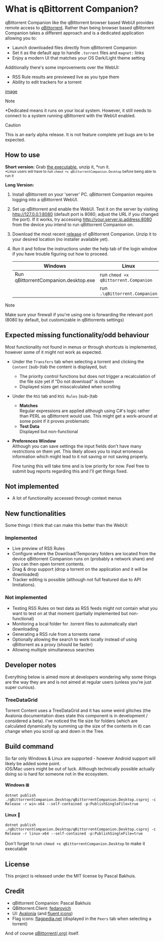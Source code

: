 ﻿# What is  qBittorrent Companion?
qBittorrent Companion like the qBittorrent browser based WebUI provides remote access to [qBittorrent](https://www.qbittorrent.org/). Rather than being browser based
qBittorrent Companion takes a different approach and is a dedicated application allowing you to:

* Launch downloaded files directly from qBittorrent Companion
* Set it as the default app to handle `.torrent` files and `magnet:` links 
* Enjoy a modern UI that matches your OS Dark/Light theme setting

Additionally there's some improvements over the WebUI:

* RSS Rule results are previewed live as you type them
* Ability to edit trackers for a torrent

[image](https://i.imgur.com/qBNeqvu.gif)

>[!NOTE]
> *Dedicated means it runs on your local system. However, it still needs to connect to a system running qBittorrent with the WebUI enabled.

> [!CAUTION]
> This is an early alpha release. It is not feature complete yet bugs are to be expected.

## How to use
**Short version:** Grab [the executable](https://github.com/Axeia/qBittorrentCompanion/releases/), unzip it, *run it.<br/>
<sub>*Linux users will have to run `chmod +x qBittorrentCompanion.Desktop` before being able to run it</sub>

**Long Version:**
1. Install qBittorrent on your 'server' PC. qBittorrent Companion requires logging into a qBittorrent WebUI.
2. Set up qBittorrent and enable the WebUI. Test it on the server by visiting http://127.0.0.1:8080 (default port is 8080; adjust the URL if you changed the port).
If it works, try accessing http://your.server.ip.address:8080 from the device you intend to run qBittorrent Companion on.
3. Download the most recent [release](https://github.com/Axeia/qBittorrentCompanion/releases/) of qBittorrent Companion. 
Unzip it to your desired location (no installer available yet).
4. Run it and follow the instructions under the help tab of the login window if you have trouble figuring out how to proceed.

    | Windows                              | Linux                                |
    | ------------------------------------ | ------------------------------------ |
    | Run qBittorrentCompanion.desktop.exe | run `chmod +x qBittorrent.Companion` |
    |                                      | run `.\qBittorrent.Companion`        |

>[!NOTE]
> Make sure your firewall if you're using one is forwarding the relevant port (8080 by default, but customizable in qBittorrents settings)

## Expected missing functionality/odd behaviour
Most functionality not found in menus or through shortcuts is implemented, however some of it might not work as expected.
* Under the `Transfers` tab when selecting a torrent and clicking the `Content` (sub-)tab the content is displayed, but:
    * The priority control functions but does not trigger a recalculation of the file size yet if "Do not download" is chosen
    * Displayed sizes get misscalculated when scrolling 
* Under the `RSS` tab and `RSS Rules` (sub-)tab
	* **Matches**<br/>
	Regular expressions are applied although using C#'s logic rather than PERL as qBittorrent would use. This might get a work-around at some point if it proves problematic
	* **Test Data**<br/>
	Displayed but non-functional
* **Preferences Window**<br/>
  Although you can save settings the input fields don't have many restrictions on them yet. This likely allows you to input erroneous information which might lead to it not saving or not saving properly.

  Fine tuning this will take time and is low priority for now. Feel free to submit bug reports regarding this and I'll get things fixed.


## Not implemented
* A lot of functionality accessed through context menus

## New functionalities
Some things I think that can make this better than the WebUI:
### Implemented
* Live preview of RSS Rules
* Configure where the Download/Temporary folders are located from the device qBittorrent Companion runs on (probably a network share) and you can then open torrent contents.
* Drag & drop support (drop a torrent on the application and it will be downloaded)
* Tracker editing is possible (although not full featured due to API limitations).

### Not implemented
* Testing RSS Rules on test data as RSS feeds might not contain what you want to test on at that moment (partially implemented but non-functional)
* Monitoring a local folder for .torrent files to automatically start downloading
* Generating a RSS rule from a torrents name
* Optionally allowing the search to work locally instead of using qBittorrent as a proxy (should be faster)
* Allowing multiple simultaneous searches 


## Developer notes
Everything below is aimed more at developers wondering why some things are the way they are and is not aimed at regular users (unless you're just super curious).
### TreeDataGrid
Torrent Content uses a TreeDataGrid and it has some weird glitches (the Avalonia documentation does state this component is in development / considered a beta). I've noticed the file size for folders (which are calculated dynamically by summing up the size of the contents in it) can change when you scroll up and down in the Tree.

## Build command
So far only Windows & Linux are supported - however Android support will likely be added some point. <br/>
iOS/Mac users might be out of luck. Although technically possible actually doing so is hard for someone not in the ecosystem.
#### Windows ⊞<br/>
```dotnet publish ./qBittorrentCompanion.Desktop/qBittorrentCompanion.Desktop.csproj -c Release -r win-x64 --self-contained -p:PublishSingleFile=true```

#### Linux 🐧<br/>
```dotnet publish ./qBittorrentCompanion.Desktop/qBittorrentCompanion.Desktop.csproj -c Release -r linux-x64 --self-contained -p:PublishSingleFile=true```<br/>
<br/>
Don't forget to run `chmod +x qBittorrentCompanion.Desktop` to make it executable

## License
This project is released under the MIT license by Pascal Bakhuis.

## Credit
* qBittorrent Companion: Pascal Bakhuis 
* QBittorrent.Client: [fedarovich](https://github.com/fedarovich/qbittorrent-net-client)
* UI:  [Avalonia](https://avaloniaui.net/) (and [fluent icons](https://github.com/davidxuang/FluentIcons))
* Flag icons: [flagpedia.net](https://flagpedia.net/) (displayed in the `Peers` tab when selecting a torrent)

And of course [qBittorrent(.org)](https://www.qbittorrent.org/) itself. 